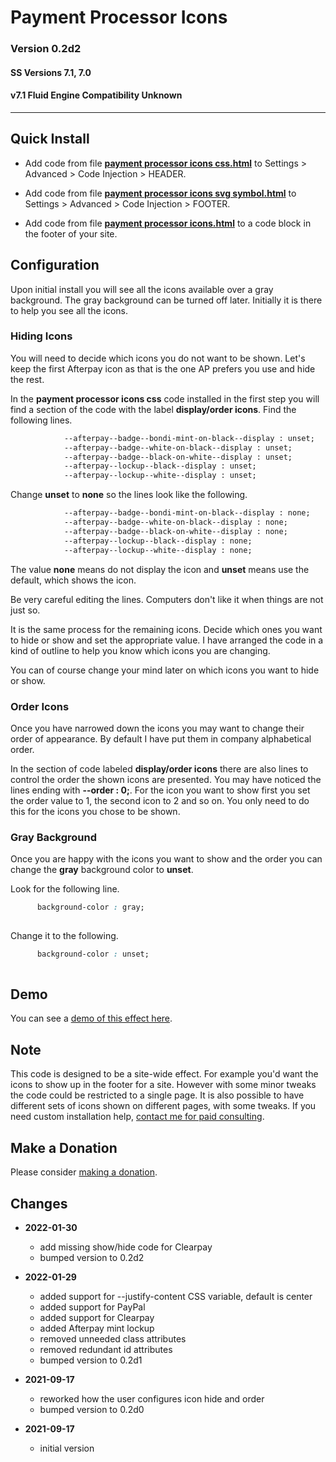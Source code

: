 # Payment Processor Icons

### Version 0.2d2

#### SS Versions 7.1, 7.0

#### v7.1 Fluid Engine Compatibility Unknown

---

## Quick Install

* Add code from file
  **[payment processor icons css.html](payment%20processor%20icons%20css.html#L1)**
  to Settings > Advanced > Code Injection > HEADER.
  
* Add code from file
  **[payment processor icons svg symbol.html](payment%20processor%20icons%20svg%20symbol.html#L1)**
  to Settings > Advanced > Code Injection > FOOTER.
  
* Add code from file
  **[payment processor icons.html](payment%20processor%20icons.html#L1)**
  to a code block in the footer of your site.

## Configuration

Upon initial install you will see all the icons available over a gray
background. The gray background can be turned off later. Initially it is there
to help you see all the icons.

### Hiding Icons

You will need to decide which icons you do not want to be shown. Let's keep the
first Afterpay icon as that is the one AP prefers you use and hide the rest.

In the **payment processor icons css** code installed in the first step you will
find a section of the code with the label **display/order icons**. Find the
following lines.

```html
            --afterpay--badge--bondi-mint-on-black--display : unset;
            --afterpay--badge--white-on-black--display : unset;
            --afterpay--badge--black-on-white--display : unset;
            --afterpay--lockup--black--display : unset;
            --afterpay--lockup--white--display : unset;
```

Change **unset** to **none** so the lines look like the following.

```html
            --afterpay--badge--bondi-mint-on-black--display : none;
            --afterpay--badge--white-on-black--display : none;
            --afterpay--badge--black-on-white--display : none;
            --afterpay--lockup--black--display : none;
            --afterpay--lockup--white--display : none;
```

The value **none** means do not display the icon and **unset** means use the
default, which shows the icon.

Be very careful editing the lines. Computers don't like it when things are not
just so.

It is the same process for the remaining icons. Decide which ones you want to
hide or show and set the appropriate value. I have arranged the code in a kind
of outline to help you know which icons you are changing.

You can of course change your mind later on which icons you want to hide or
show.

### Order Icons

Once you have narrowed down the icons you may want to change their order of
appearance. By default I have put them in company alphabetical order.

In the section of code labeled **display/order icons** there are also lines to
control the order the shown icons are presented. You may have noticed the lines
ending with **--order : 0;**. For the icon you want to show first you set the
order value to 1, the second icon to 2 and so on. You only need to do this for
the icons you chose to be shown.

### Gray Background

Once you are happy with the icons you want to show and the order you can change
the **gray** background color to **unset**.

Look for the following line.

```css
      background-color : gray;
      
```

Change it to the following.

```css
      background-color : unset;
      
```

## Demo

You can see a
[demo of this effect here](https://toms-web-consulting-demos.squarespace.com/payment-processor-icons?password=twcdemos).

## Note

This code is designed to be a site-wide effect. For example you'd want the icons
to show up in the footer for a site. However with some minor tweaks the code
could be restricted to a single page. It is also possible to have different sets
of icons shown on different pages, with some tweaks. If you need custom
installation help,
[contact me for paid consulting](http://www.tomsWeb.consulting/contact).

## Make a Donation

Please consider [making a donation](https://github.com/tomsWebConsulting/twcsl#make-a-donation).

## Changes

* **2022-01-30**

  * add missing show/hide code for Clearpay
  * bumped version to 0.2d2
  
* **2022-01-29**

  * added support for --justify-content CSS variable, default is center
  * added support for PayPal
  * added support for Clearpay
  * added Afterpay mint lockup
  * removed unneeded class attributes
  * removed redundant id attributes
  * bumped version to 0.2d1
  
* **2021-09-17**

  * reworked how the user configures icon hide and order
  * bumped version to 0.2d0
  
* **2021-09-17**

  * initial version
